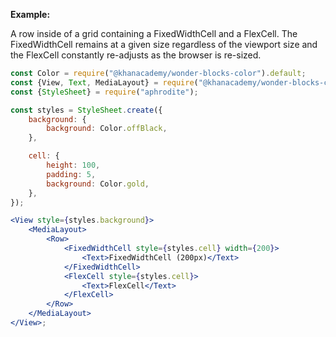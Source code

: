 **Example:**

A row inside of a grid containing a FixedWidthCell and a FlexCell. The FixedWidthCell remains at a given size regardless of the viewport size and the FlexCell constantly re-adjusts as the browser is re-sized.

```jsx
const Color = require("@khanacademy/wonder-blocks-color").default;
const {View, Text, MediaLayout} = require("@khanacademy/wonder-blocks-core");
const {StyleSheet} = require("aphrodite");

const styles = StyleSheet.create({
	background: {
		background: Color.offBlack,
	},

	cell: {
		height: 100,
		padding: 5,
		background: Color.gold,
	},
});

<View style={styles.background}>
	<MediaLayout>
		<Row>
			<FixedWidthCell style={styles.cell} width={200}>
				<Text>FixedWidthCell (200px)</Text>
			</FixedWidthCell>
			<FlexCell style={styles.cell}>
				<Text>FlexCell</Text>
			</FlexCell>
		</Row>
	</MediaLayout>
</View>;
```
